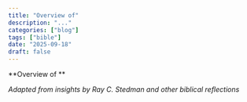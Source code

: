 ```yaml
---
title: "Overview of"
description: "..."
categories: ["blog"]
tags: ["bible"]
date: "2025-09-18"
draft: false
---
```

**Overview of **

_Adapted from insights by Ray C. Stedman and other biblical reflections_

